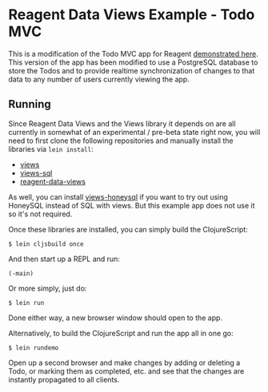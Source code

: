 # Reagent Data Views Example - Todo MVC

This is a modification of the Todo MVC app for Reagent [demonstrated here][1].
This version of the app has been modified to use a PostgreSQL database
to store the Todos and to provide realtime synchronization of changes 
to that data to any number of users currently viewing the app.

[1]: http://reagent-project.github.io/

## Running

Since Reagent Data Views and the Views library it depends on are all
currently in somewhat of an experimental / pre-beta state right now,
you will need to first clone the following repositories and manually
install the libraries via `lein install`:

* [views](https://github.com/gered/views)
* [views-sql](https://github.com/gered/views-sql)
* [reagent-data-views](https://github.com/gered/reagent-data-views)

As well, you can install [views-honeysql](https://github.com/gered/views-honeysql)
if you want to try out using HoneySQL instead of SQL with views. But
this example app does not use it so it's not required.

Once these libraries are installed, you can simply build the ClojureScript:

    $ lein cljsbuild once

And then start up a REPL and run:

    (-main)

Or more simply, just do:

    $ lein run

Done either way, a new browser window should open to the app.

Alternatively, to build the ClojureScript and run the app all in one go:

    $ lein rundemo

Open up a second browser and make changes by adding or deleting a Todo,
or marking them as completed, etc. and see that the changes are
instantly propagated to all clients.
